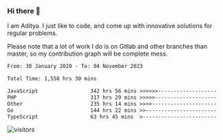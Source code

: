 ### Hi there 👋

I am Aditya. I just like to code, and come up with innovative solutions for regular problems.

Please note that a lot of work I do is on Gitlab and other branches than master, so my contribution graph will be complete mess.

<!--START_SECTION:waka-->

```txt
From: 30 January 2020 - To: 04 November 2023

Total Time: 1,558 hrs 30 mins

JavaScript                 342 hrs 56 mins >>>>>>-------------------   22.00 %
PHP                        317 hrs 29 mins >>>>>--------------------   20.37 %
Other                      235 hrs 14 mins >>>>---------------------   15.09 %
Go                         144 hrs 22 mins >>-----------------------   09.26 %
TypeScript                 63 hrs 45 mins  >------------------------   04.09 %
```

<!--END_SECTION:waka-->

![visitors](https://visitor-badge.glitch.me/badge?page_id=BrainBuzzer.visitor-badge&left_color=green&right_color=red)
